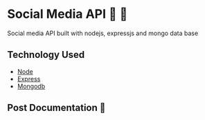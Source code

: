 # Social Media API :rocket: :tada:

Social media API built with nodejs, expressjs and mongo data base

## Technology Used 

- [Node](https://nodejs.org/en/)
- [Express](http://expressjs.com/)
- [Mongodb](https://www.mongodb.com/)

## Post Documentation :construction:

